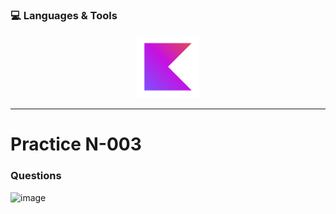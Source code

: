 ### 💻 Languages & Tools

<p align="center">
  <img src="https://raw.githubusercontent.com/devicons/devicon/master/icons/kotlin/kotlin-original.svg" alt="Kotlin" style="width:20%; max-width:100px;"/>
</p>

---

# Practice N-003
### Questions
<img width="50%" height="50%" alt="image" src="https://github.com/user-attachments/assets/7f5529ff-8726-4253-9172-d3051e4eaac8" />
